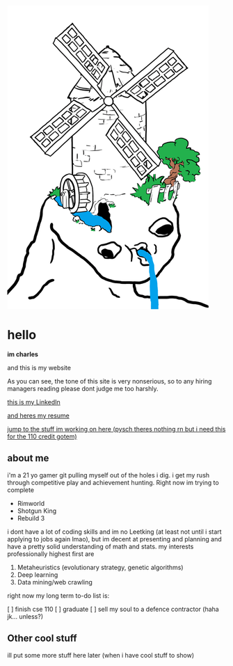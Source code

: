 ![](vacuumdevil-2020042115422900901_1.gif)

# hello
**im charles**

and this is my website

As you can see, the tone of this site is very nonserious, so to any hiring managers reading please dont judge me too harshly.

[this is my LinkedIn](https://www.linkedin.com/in/charlesj-young/)

[and heres my resume](CharlesYoungResume.pdf)

[jump to the stuff im working on here (pysch theres nothing rn but i need this for the 110 credit gotem)](#other-cool-stuff)

## about me
i'm a 21 yo gamer git pulling myself out of the holes i dig. i get my rush through competitive play and achievement hunting. Right now im trying to complete

- Rimworld
- Shotgun King
- Rebuild 3

i dont have a lot of coding skills and im no Leetking (at least not until i start applying to jobs again lmao), but im decent at presenting and planning and have a pretty solid understanding of math and stats. my interests professionally highest first are 

1. Metaheuristics (evolutionary strategy, genetic algorithms)
2. Deep learning
3. Data mining/web crawling

right now my long term to-do list is:

[ ]  finish cse 110
[ ]  graduate
[ ]  sell my soul to a defence contractor (haha jk... unless?)

## Other cool stuff

ill put some more stuff here later (when i have cool stuff to show)